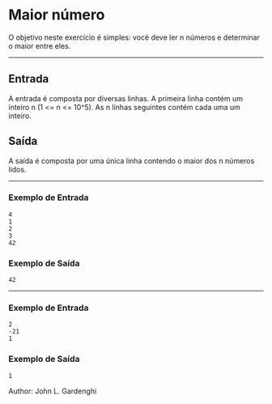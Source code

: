 # Maior número

O objetivo neste exercício é simples: você deve ler n números e determinar o maior entre eles.

---

## Entrada

A entrada é composta por diversas linhas. A primeira linha contém um inteiro n (1 <= n <= 10^5). As n linhas seguintes contém cada uma um inteiro.

## Saída

A saída é composta por uma única linha contendo o maior dos n números lidos.

---

### Exemplo de Entrada

    4
    1
    2
    3
    42

### Exemplo de Saída

    42

---

### Exemplo de Entrada

    2
    -21
    1

### Exemplo de Saída

    1

Author: John L. Gardenghi
